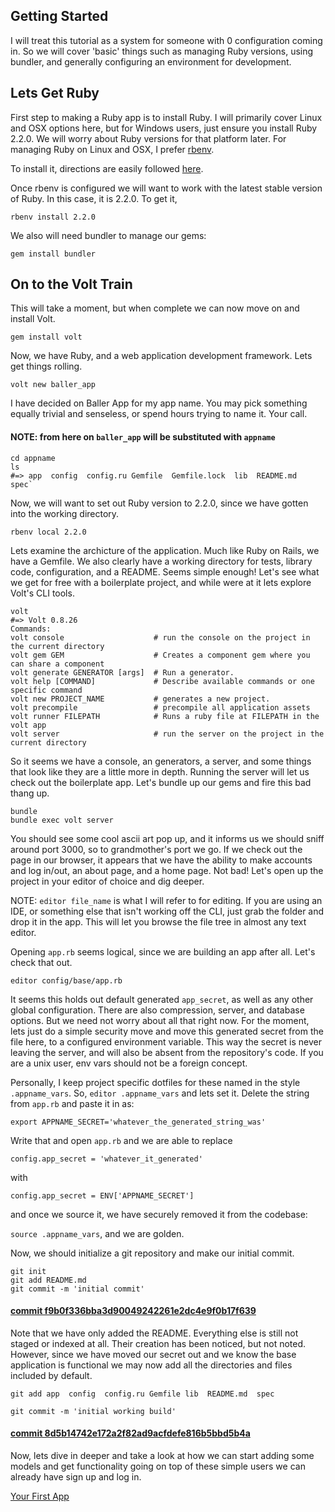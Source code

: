## Getting Started
I will treat this tutorial as a system for someone with 0 configuration coming in. So we will cover 'basic' things
such as managing Ruby versions, using bundler, and generally configuring an environment for development.

## Lets Get Ruby
First step to making a Ruby app is to install Ruby. I will primarily cover Linux and OSX options here, but
for Windows users, just ensure you install Ruby 2.2.0. We will worry about Ruby versions for that platform
later. For managing Ruby on Linux and OSX, I prefer [rbenv](link).

To install it, directions are easily followed [here](https://github.com/sstephenson/rbenv#installation).

Once rbenv is configured we will want to work with the latest stable version of Ruby. In this case, 
it is 2.2.0. To get it,

`rbenv install 2.2.0`

We also will need bundler to manage our gems:

`gem install bundler`

## On to the Volt Train
This will take a moment, but when complete we can now move on and install Volt.

`gem install volt`

Now, we have Ruby, and a web application development framework. Lets get things rolling.

`volt new baller_app`

I have decided on Baller App for my app name. You may pick something equally trivial and senseless,
or spend hours trying to name it. Your call.

#### NOTE: from here on `baller_app` will be substituted with `appname`

```
cd appname
ls
#=> app  config  config.ru Gemfile  Gemfile.lock  lib  README.md  spec`
```

Now, we will want to set out Ruby version to 2.2.0, since we have gotten into the working directory.

`rbenv local 2.2.0`

Lets examine the archicture of the application. Much like Ruby on Rails, we have a Gemfile.
We also clearly have a working directory for tests, library code, configuration, and
a README. Seems simple enough! Let's see what we get for free with a boilerplate project,
and while were at it lets explore Volt's CLI tools.

```
volt
#=> Volt 0.8.26
Commands:
volt console                    # run the console on the project in the current directory
volt gem GEM                    # Creates a component gem where you can share a component
volt generate GENERATOR [args]  # Run a generator.
volt help [COMMAND]             # Describe available commands or one specific command
volt new PROJECT_NAME           # generates a new project.
volt precompile                 # precompile all application assets
volt runner FILEPATH            # Runs a ruby file at FILEPATH in the volt app
volt server                     # run the server on the project in the current directory
```

So it seems we have a console, an generators, a server, and some things that look like they
are a little more in depth. Running the server will let us check out the boilerplate app.
Let's bundle up our gems and fire this bad thang up.

```
bundle
bundle exec volt server
```
You should see some cool ascii art pop up, and it informs us we should sniff around port 3000,
so to grandmother's port we go. If we check out the page in our browser, it appears that we have
the ability to make accounts and log in/out, an about page, and a home page. Not bad! Let's
open up the project in your editor of choice and dig deeper. 

NOTE: `editor file_name` is what I will refer to for editing. If you are using an IDE,
or something else that isn't working off the CLI, just grab the folder and drop it in the app.
This will let you browse the file tree in almost any text editor.

Opening `app.rb` seems logical, since we are building an app after all. Let's check that out.

`editor config/base/app.rb`

It seems this holds out default generated `app_secret`, as well as any other global configuration.
There are also compression, server, and database options. But we need not worry about all that
right now. For the moment, lets just do a simple security move and move this generated secret
from the file here, to a configured environment variable. This way the secret is never leaving
the server, and will also be absent from the repository's code. If you are a unix user, env
vars should not be a foreign concept. 

Personally, I keep project specific dotfiles for these 
named in the style `.appname_vars`. So, `editor .appname_vars` and lets set it. Delete the
string from `app.rb` and paste it in as:

`export APPNAME_SECRET='whatever_the_generated_string_was'`

Write that and open `app.rb` and we are able to replace 

`config.app_secret = 'whatever_it_generated'`

with

`config.app_secret = ENV['APPNAME_SECRET']`

and once we source it, we have securely removed it from the codebase:

`source .appname_vars`, and we are golden.

Now, we should initialize a git repository and make our initial commit.

```
git init
git add README.md
git commit -m 'initial commit'
```
#### [commit f9b0f336bba3d90049242261e2dc4e9f0b17f639](link)

Note that we have only added the README. Everything else is still not staged or indexed at
all. Their creation has been noticed, but not noted. However, since we have moved
our secret out and we know the base application is functional we may now add all 
the directories and files included by default.

`git add app  config  config.ru Gemfile lib  README.md  spec`

`git commit -m 'initial working build'`

#### [commit 8d5b14742e172a2f82ad9acfdefe816b5bbd5b4a](link)

Now, lets dive in deeper and take a look at how we can start adding some models and get
functionality going on top of these simple users we can already have sign up and log
in.

[Your First App](part_3.md)
